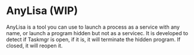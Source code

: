 # AnyLisa (WIP)
AnyLisa is a tool you can use to launch a process as a service with any name, or launch a program hidden but not as a servicec. It is developed to detect if Taskmgr is open, if it is, it will terminate the hidden program. If closed, it will reopen it.
